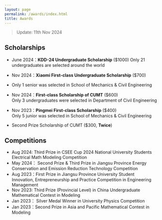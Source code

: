```yaml
---
layout: page
permalink: /awards/index.html
title: Awards
---
```


> Update: 11th Nov 2024

## Scholarships

- June 2024：**KDD-24 Undergraduate Scholarship** ($1000)
  Only 21 undergraduates are selected around the world
- Nov 2024：**Xiaomi  First-class Undergraduate Scholarship** ($700)
- Only 1 senior was selected in School of Mechanics & Civil Engineering
- Nov 2024：**First-class Scholarship of CUMT** ($600)<br>Only 3 undergraduates were selected  in Department of Civil Engineering

- Nov 2023：**Pingmei First-class Scholarship** ($400)<br>Only 5 junior was selected in School of Mechanics & Civil Engineering

- Second Prize Scholarship of CUMT ($300, **Twice**)<br>

## Competitions

- Aug 2024:  Third Prize in CSEE Cup 2024 National University Students Electrical Math Modeling Competition <br>
- May 2024： Second Prize & Third Prize in Jiangsu Province Energy Conservation and Emission Reduction Technology Competition<br>
- Aug 2023：First Prize in Jiangsu Province University Student Innovation, Entrepreneurship and Practice Competition in Engineering Management<br>
- Nov 2023: Third Prize (Provincial Level) in China Undergraduate Mathematical Contest in Modeling
- Jan 2023： Silver Medal Winner in University Physics Competition<br>
- Jan 2023：Second Prize in Asia and Pacific Mathematical Contest in Modeling<br>

<br>
